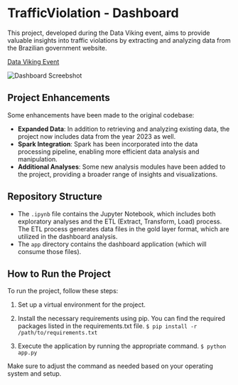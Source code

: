 
# TrafficViolation - Dashboard

This project, developed during the Data Viking event, aims to provide valuable insights into traffic violations by extracting and analyzing data from the Brazilian government website.

[Data Viking Event](https://lnkd.in/dbJm4Utf)

![Dashboard Screebshot](https://media.licdn.com/dms/image/D4D22AQFcpUYPeiFE5w/feedshare-shrink_2048_1536/0/1688991207457?e=1691625600&v=beta&t=AHvOikfVROOHg-hCdDowCWopnpv5U0DrMDanQnULk4c)

## Project Enhancements

Some enhancements have been made to the original codebase:

-   **Expanded Data**: In addition to retrieving and analyzing existing data, the project now includes data from the year 2023 as well.
-   **Spark Integration**: Spark has been incorporated into the data processing pipeline, enabling more efficient data analysis and manipulation.
-   **Additional Analyses**: Some new analysis modules have been added to the project, providing a broader range of insights and visualizations.

## Repository Structure

-   The `.ipynb` file contains the Jupyter Notebook, which includes both exploratory analyses and the ETL (Extract, Transform, Load) process. The ETL process generates data files in the gold layer format, which are utilized in the dashboard analysis.
-   The `app` directory contains the dashboard application (which will consume those files).

## How to Run the Project

To run the project, follow these steps:

1.  Set up a virtual environment for the project.
2.  Install the necessary requirements using pip. You can find the required packages listed in the requirements.txt file.
`
$ pip install -r /path/to/requirements.txt
`

4.  Execute the application by running the appropriate command.
`$ python app.py` 

Make sure to adjust the command as needed based on your operating system and setup.
